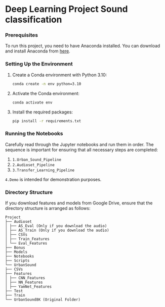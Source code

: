 # Deep Learning Project Sound classification 

### Prerequisites

To run this project, you need to have Anaconda installed. You can download and install Anaconda from [here](https://www.anaconda.com/products/distribution).

### Setting Up the Environment

1. Create a Conda environment with Python 3.10:
    ```bash
    conda create -n env python=3.10
    ```

2. Activate the Conda environment:
    ```bash
    conda activate env
    ```

3. Install the required packages:
    ```bash
    pip install -r requirements.txt
    ```

### Running the Notebooks

Carefully read through the Jupyter notebooks and run them in order. The sequence is important for ensuring that all necessary steps are completed:

1. `1.Urban_Sound_Pipeline`
2. `2.Audioset_Pipeline`
3. `3.Transfer_Learning_Pipeline`

`4.Demo` is intended for demonstration purposes.

### Directory Structure

If you download features and models from Google Drive, ensure that the directory structure is arranged as follows:
```
Project
├── Audioset
│ ├── AS_Eval (Only if you download the audio)
│ ├── AS_Train (Only if you download the audio)
│ ├── CSVs
│ ├── Train_Features
│ └── Eval_Features
├── Bonus
├── Models
├── Notebooks
├── Scripts
└── UrbanSound
├── CSVs
├── Features
│ ├── CNN_Features
│ ├── NN_Features
│ ├── YamNet_Features
├── Test
├── Train
└── UrbanSound8K (Original Folder)
```

